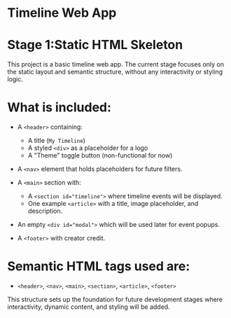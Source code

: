 # Timeline Web App
# Stage 1:Static HTML Skeleton

This project is a basic timeline web app. The current stage focuses only on the static layout and semantic structure, without any interactivity or styling logic.

# What is included:

- A `<header>` containing:
  - A title (`My Timeline`)
  - A styled `<div>` as a placeholder for a logo
  - A "Theme" toggle button (non-functional for now)

- A `<nav>` element that holds placeholders for future filters.

- A `<main>` section with:
  - A `<section id="timeline">` where timeline events will be displayed.
  - One example `<article>` with a title, image placeholder, and description.

- An empty `<div id="modal">` which will be used later for event popups.

- A `<footer>` with creator credit.

# Semantic HTML tags used are:

- `<header>`, `<nav>`, `<main>`, `<section>`, `<article>`, `<footer>`

This structure sets up the foundation for future development stages where interactivity, dynamic content, and styling will be added.
